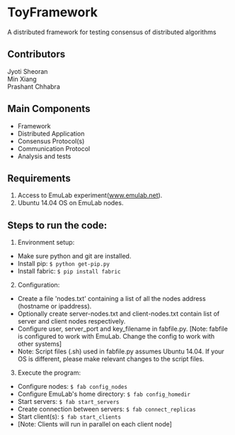 # ToyFramework
A distributed framework for testing consensus of distributed algorithms

## Contributors
Jyoti Sheoran   
Min Xiang   
Prashant Chhabra   

## Main Components
- Framework   
- Distributed Application  
- Consensus Protocol(s)  
- Communication Protocol  
- Analysis and tests  

## Requirements
1. Access to EmuLab experiment(www.emulab.net). 
2. Ubuntu 14.04 OS on EmuLab nodes.

## Steps to run the code:
1. Environment setup:
 - Make sure python and git are installed. 
 - Install pip: `$ python get-pip.py`      
 - Install fabric: `$ pip install fabric`     
2. Configuration:
 - Create a file 'nodes.txt' containing a list of all the nodes address (hostname or ipaddress). 
 - Optionally create server-nodes.txt and client-nodes.txt contain list of server and client nodes respectively.
 - Configure user, server_port and key_filename in fabfile.py.  [Note: fabfile is configured to work with EmuLab. Change the config to work with other systems]
 - Note: Script files (.sh) used in fabfile.py assumes Ubuntu 14.04. If your OS is different, please make relevant changes to the script files.
3. Execute the program:
 - Configure nodes: `$ fab config_nodes`  
 - Configure EmuLab's home directory: `$ fab config_homedir`
 - Start servers: `$ fab start_servers`
 - Create connection between servers: `$ fab connect_replicas`
 - Start client(s): `$ fab start_clients`   
 - [Note: Clients will run in parallel on each client node]   

